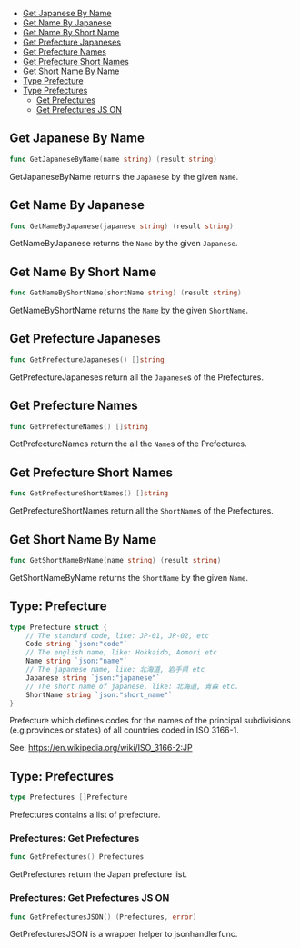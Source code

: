 




* [Get Japanese By Name](#get-japanese-by-name)
* [Get Name By Japanese](#get-name-by-japanese)
* [Get Name By Short Name](#get-name-by-short-name)
* [Get Prefecture Japaneses](#get-prefecture-japaneses)
* [Get Prefecture Names](#get-prefecture-names)
* [Get Prefecture Short Names](#get-prefecture-short-names)
* [Get Short Name By Name](#get-short-name-by-name)
* [Type Prefecture](#type-prefecture)
* [Type Prefectures](#type-prefectures)
  * [Get Prefectures](#prefectures-get-prefectures)
  * [Get Prefectures JS ON](#prefectures-get-prefectures-js-on)




## Get Japanese By Name
``` go
func GetJapaneseByName(name string) (result string)
```
GetJapaneseByName returns the `Japanese` by the given `Name`.



## Get Name By Japanese
``` go
func GetNameByJapanese(japanese string) (result string)
```
GetNameByJapanese returns the `Name` by the given `Japanese`.



## Get Name By Short Name
``` go
func GetNameByShortName(shortName string) (result string)
```
GetNameByShortName returns the `Name` by the given `ShortName`.



## Get Prefecture Japaneses
``` go
func GetPrefectureJapaneses() []string
```
GetPrefectureJapaneses return all the `Japanese`s of the Prefectures.



## Get Prefecture Names
``` go
func GetPrefectureNames() []string
```
GetPrefectureNames return the all the `Name`s of the Prefectures.



## Get Prefecture Short Names
``` go
func GetPrefectureShortNames() []string
```
GetPrefectureShortNames return all the `ShortName`s of the Prefectures.



## Get Short Name By Name
``` go
func GetShortNameByName(name string) (result string)
```
GetShortNameByName returns the `ShortName` by the given `Name`.





## Type: Prefecture
``` go
type Prefecture struct {
    // The standard code, like: JP-01, JP-02, etc
    Code string `json:"code"`
    // The english name, like: Hokkaido, Aomori etc
    Name string `json:"name"`
    // The japanese name, like: 北海道, 岩手県 etc
    Japanese string `json:"japanese"`
    // The short name of japanese, like: 北海道, 青森 etc.
    ShortName string `json:"short_name"`
}
```
Prefecture which defines codes for the names of the principal subdivisions
(e.g.provinces or states) of all countries coded in ISO 3166-1.

See: <a href="https://en.wikipedia.org/wiki/ISO_3166-2:JP">https://en.wikipedia.org/wiki/ISO_3166-2:JP</a>










## Type: Prefectures
``` go
type Prefectures []Prefecture
```
Prefectures contains a list of prefecture.







### Prefectures: Get Prefectures
``` go
func GetPrefectures() Prefectures
```
GetPrefectures return the Japan prefecture list.


### Prefectures: Get Prefectures JS ON
``` go
func GetPrefecturesJSON() (Prefectures, error)
```
GetPrefecturesJSON is a wrapper helper to jsonhandlerfunc.






